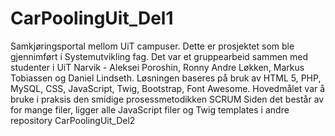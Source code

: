 # CarPoolingUit_Del1
Samkjøringsportal mellom UiT campuser.
Dette er prosjektet som ble gjennimført i Systemutvikling fag. Det var et gruppearbeid sammen med studenter i UiT
Narvik - Aleksei Poroshin, Ronny Andre Løkken, Markus Tobiassen og Daniel Lindseth.
Løsningen baseres på bruk av HTML 5, PHP, MySQL, CSS, JavaScript, Twig, Bootstrap, Font Awesome. 
Hovedmålet var å bruke i praksis den smidige prosessmetodikken SCRUM
Siden det består av for mange filer, ligger alle JavaScript filer og Twig templates 
i andre repository CarPoolingUit_Del2
